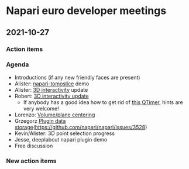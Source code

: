 # Napari euro developer meetings

## 2021-10-27

### Action items

### Agenda

- Introductions (if any new friendly faces are present)
- Alister: [napari-tomoslice](https://www.napari-hub.org/plugins/napari-tomoslice) demo
- Alister: [3D interactivity](https://github.com/napari/napari/pull/3205) update
- Robert: [3D interactivity update](https://twitter.com/haesleinhuepf/status/1453298169413095437?s=20)
  - If anybody has a good idea how to get rid of [this QTimer](https://github.com/haesleinhuepf/napari-skimage-regionprops/blob/d8cf8db91ca2e838e43d20660dcf7e2b006d3528/napari_skimage_regionprops/_regionprops.py#L117), hints are very welcome!  
- Lorenzo: [Volume/plane centering](https://github.com/vispy/vispy/pull/2239)
- Grzegorz [Plugin data storage](https://github.com/napari/napari/issues/3528)(https://github.com/napari/napari/issues/3528)
- Kevin/Alister: 3D point selection progress
- Jesse, deeplabcut napari plugin demo
- Free discussion


### New action items




